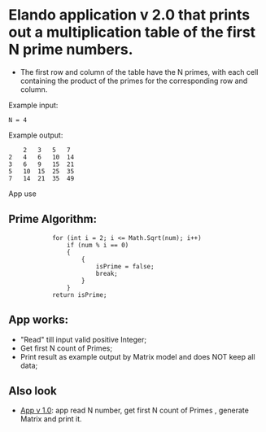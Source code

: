 # Elando application v 2.0 that prints out a multiplication table of the first N prime numbers.
* The first row and column of the table have the N primes, with each cell containing the product of the primes for the corresponding row and column.

Example input: 
```
N = 4
```
Example output:
```
    2   3   5   7  
2   4   6   10  14 
3   6   9   15  21 
5   10  15  25  35 
7   14  21  35  49 
```

App use 
## Prime Algorithm: 
``` bool isPrime = true;
            for (int i = 2; i <= Math.Sqrt(num); i++)
                if (num % i == 0)
                {
                    {
                        isPrime = false;
                        break;
                    }
                }
            return isPrime;
```

## App works:
 -  "Read" till input valid positive Integer;
 -  Get first N count of Primes;
 -  Print  result as example output by Matrix model and does NOT keep all data;

## Also look
 - [App v 1.0](https://github.com/knaevKMK/Elando/tree/v_1.0): app read N number, get first N count of Primes , generate Matrix and print it.

